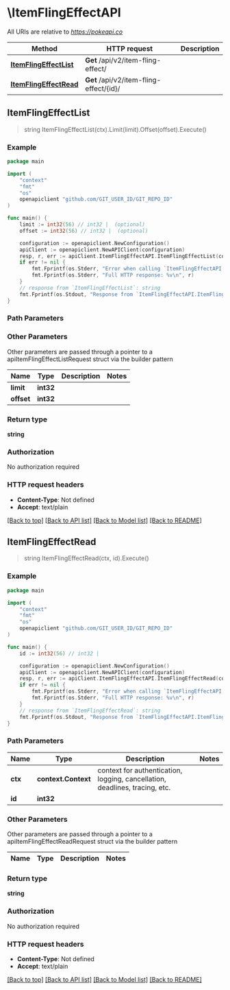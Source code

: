 # \ItemFlingEffectAPI

All URIs are relative to *https://pokeapi.co*

Method | HTTP request | Description
------------- | ------------- | -------------
[**ItemFlingEffectList**](ItemFlingEffectAPI.md#ItemFlingEffectList) | **Get** /api/v2/item-fling-effect/ | 
[**ItemFlingEffectRead**](ItemFlingEffectAPI.md#ItemFlingEffectRead) | **Get** /api/v2/item-fling-effect/{id}/ | 



## ItemFlingEffectList

> string ItemFlingEffectList(ctx).Limit(limit).Offset(offset).Execute()



### Example

```go
package main

import (
	"context"
	"fmt"
	"os"
	openapiclient "github.com/GIT_USER_ID/GIT_REPO_ID"
)

func main() {
	limit := int32(56) // int32 |  (optional)
	offset := int32(56) // int32 |  (optional)

	configuration := openapiclient.NewConfiguration()
	apiClient := openapiclient.NewAPIClient(configuration)
	resp, r, err := apiClient.ItemFlingEffectAPI.ItemFlingEffectList(context.Background()).Limit(limit).Offset(offset).Execute()
	if err != nil {
		fmt.Fprintf(os.Stderr, "Error when calling `ItemFlingEffectAPI.ItemFlingEffectList``: %v\n", err)
		fmt.Fprintf(os.Stderr, "Full HTTP response: %v\n", r)
	}
	// response from `ItemFlingEffectList`: string
	fmt.Fprintf(os.Stdout, "Response from `ItemFlingEffectAPI.ItemFlingEffectList`: %v\n", resp)
}
```

### Path Parameters



### Other Parameters

Other parameters are passed through a pointer to a apiItemFlingEffectListRequest struct via the builder pattern


Name | Type | Description  | Notes
------------- | ------------- | ------------- | -------------
 **limit** | **int32** |  | 
 **offset** | **int32** |  | 

### Return type

**string**

### Authorization

No authorization required

### HTTP request headers

- **Content-Type**: Not defined
- **Accept**: text/plain

[[Back to top]](#) [[Back to API list]](../README.md#documentation-for-api-endpoints)
[[Back to Model list]](../README.md#documentation-for-models)
[[Back to README]](../README.md)


## ItemFlingEffectRead

> string ItemFlingEffectRead(ctx, id).Execute()



### Example

```go
package main

import (
	"context"
	"fmt"
	"os"
	openapiclient "github.com/GIT_USER_ID/GIT_REPO_ID"
)

func main() {
	id := int32(56) // int32 | 

	configuration := openapiclient.NewConfiguration()
	apiClient := openapiclient.NewAPIClient(configuration)
	resp, r, err := apiClient.ItemFlingEffectAPI.ItemFlingEffectRead(context.Background(), id).Execute()
	if err != nil {
		fmt.Fprintf(os.Stderr, "Error when calling `ItemFlingEffectAPI.ItemFlingEffectRead``: %v\n", err)
		fmt.Fprintf(os.Stderr, "Full HTTP response: %v\n", r)
	}
	// response from `ItemFlingEffectRead`: string
	fmt.Fprintf(os.Stdout, "Response from `ItemFlingEffectAPI.ItemFlingEffectRead`: %v\n", resp)
}
```

### Path Parameters


Name | Type | Description  | Notes
------------- | ------------- | ------------- | -------------
**ctx** | **context.Context** | context for authentication, logging, cancellation, deadlines, tracing, etc.
**id** | **int32** |  | 

### Other Parameters

Other parameters are passed through a pointer to a apiItemFlingEffectReadRequest struct via the builder pattern


Name | Type | Description  | Notes
------------- | ------------- | ------------- | -------------


### Return type

**string**

### Authorization

No authorization required

### HTTP request headers

- **Content-Type**: Not defined
- **Accept**: text/plain

[[Back to top]](#) [[Back to API list]](../README.md#documentation-for-api-endpoints)
[[Back to Model list]](../README.md#documentation-for-models)
[[Back to README]](../README.md)

